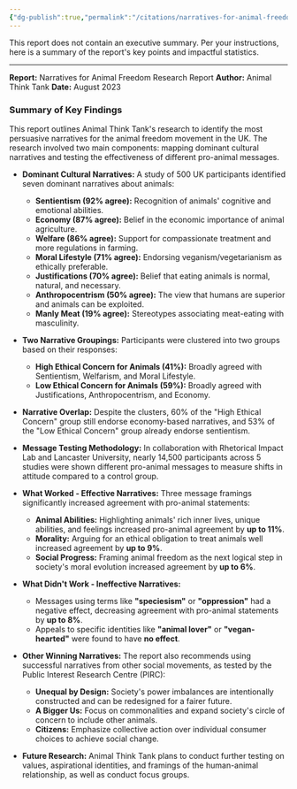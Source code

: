 ```yaml
---
{"dg-publish":true,"permalink":"/citations/narratives-for-animal-freedom-research-report-animal-think-tank/","created":"2025-10-23T17:42:46.660+01:00","updated":"2025-10-23T17:42:46.661+01:00"}
---
```



This report does not contain an executive summary. Per your instructions, here is a summary of the report's key points and impactful statistics.

***

**Report:** Narratives for Animal Freedom Research Report
**Author:** Animal Think Tank
**Date:** August 2023

### Summary of Key Findings

This report outlines Animal Think Tank's research to identify the most persuasive narratives for the animal freedom movement in the UK. The research involved two main components: mapping dominant cultural narratives and testing the effectiveness of different pro-animal messages.

*   **Dominant Cultural Narratives:** A study of 500 UK participants identified seven dominant narratives about animals:
    *   **Sentientism (92% agree):** Recognition of animals' cognitive and emotional abilities.
    *   **Economy (87% agree):** Belief in the economic importance of animal agriculture.
    *   **Welfare (86% agree):** Support for compassionate treatment and more regulations in farming.
    *   **Moral Lifestyle (71% agree):** Endorsing veganism/vegetarianism as ethically preferable.
    *   **Justifications (70% agree):** Belief that eating animals is normal, natural, and necessary.
    *   **Anthropocentrism (50% agree):** The view that humans are superior and animals can be exploited.
    *   **Manly Meat (19% agree):** Stereotypes associating meat-eating with masculinity.

*   **Two Narrative Groupings:** Participants were clustered into two groups based on their responses:
    *   **High Ethical Concern for Animals (41%):** Broadly agreed with Sentientism, Welfarism, and Moral Lifestyle.
    *   **Low Ethical Concern for Animals (59%):** Broadly agreed with Justifications, Anthropocentrism, and Economy.

*   **Narrative Overlap:** Despite the clusters, 60% of the "High Ethical Concern" group still endorse economy-based narratives, and 53% of the "Low Ethical Concern" group already endorse sentientism.

*   **Message Testing Methodology:** In collaboration with Rhetorical Impact Lab and Lancaster University, nearly 14,500 participants across 5 studies were shown different pro-animal messages to measure shifts in attitude compared to a control group.

*   **What Worked - Effective Narratives:** Three message framings significantly increased agreement with pro-animal statements:
    *   **Animal Abilities:** Highlighting animals' rich inner lives, unique abilities, and feelings increased pro-animal agreement by **up to 11%**.
    *   **Morality:** Arguing for an ethical obligation to treat animals well increased agreement by **up to 9%**.
    *   **Social Progress:** Framing animal freedom as the next logical step in society's moral evolution increased agreement by **up to 6%**.

*   **What Didn't Work - Ineffective Narratives:**
    *   Messages using terms like **"speciesism"** or **"oppression"** had a negative effect, decreasing agreement with pro-animal statements by **up to 8%**.
    *   Appeals to specific identities like **"animal lover"** or **"vegan-hearted"** were found to have **no effect**.

*   **Other Winning Narratives:** The report also recommends using successful narratives from other social movements, as tested by the Public Interest Research Centre (PIRC):
    *   **Unequal by Design:** Society's power imbalances are intentionally constructed and can be redesigned for a fairer future.
    *   **A Bigger Us:** Focus on commonalities and expand society's circle of concern to include other animals.
    *   **Citizens:** Emphasize collective action over individual consumer choices to achieve social change.

*   **Future Research:** Animal Think Tank plans to conduct further testing on values, aspirational identities, and framings of the human-animal relationship, as well as conduct focus groups.

